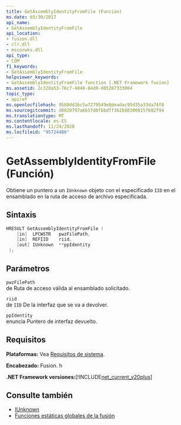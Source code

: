 ```yaml
---
title: GetAssemblyIdentityFromFile (Función)
ms.date: 03/30/2017
api_name:
- GetAssemblyIdentityFromFile
api_location:
- fusion.dll
- clr.dll
- mscorwks.dll
api_type:
- COM
f1_keywords:
- GetAssemblyIdentityFromFile
helpviewer_keywords:
- GetAssemblyIdentityFromFile function [.NET Framework fusion]
ms.assetid: 2c32da53-76c7-4048-84d0-d05207333004
topic_type:
- apiref
ms.openlocfilehash: 9580dd3bc5a7279549e8deadac95d35a33da74f8
ms.sourcegitcommit: d8020797a6657d0fbbdff362b80300815f682f94
ms.translationtype: MT
ms.contentlocale: es-ES
ms.lasthandoff: 11/24/2020
ms.locfileid: "95724486"
---
```

# <a name="getassemblyidentityfromfile-function"></a>GetAssemblyIdentityFromFile (Función)

Obtiene un puntero a un `IUnknown` objeto con el especificado `IID` en el ensamblado en la ruta de acceso de archivo especificada.  
  
## <a name="syntax"></a>Sintaxis  
  
```cpp  
HRESULT GetAssemblyIdentityFromFile (  
    [in]  LPCWSTR   pwzFilePath,  
    [in]  REFIID    riid,  
    [out] IUnknown  **ppIdentity  
 );  
```  
  
## <a name="parameters"></a>Parámetros  

 `pwzFilePath`  
 de Ruta de acceso válida al ensamblado solicitado.  
  
 `riid`  
 de `IID` De la interfaz que se va a devolver.  
  
 `ppIdentity`  
 enuncia Puntero de interfaz devuelto.  
  
## <a name="requirements"></a>Requisitos  

 **Plataformas:** Vea [Requisitos de sistema](../../get-started/system-requirements.md).  
  
 **Encabezado:** Fusion. h  
  
 **.NET Framework versiones:**[!INCLUDE[net_current_v20plus](../../../../includes/net-current-v20plus-md.md)]  
  
## <a name="see-also"></a>Consulte también

- [IUnknown](/cpp/atl/iunknown)
- [Funciones estáticas globales de la fusión](fusion-global-static-functions.md)
